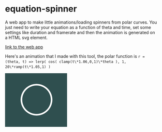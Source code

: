 # equation-spinner

A web app to make little animations/loading spinners from polar curves. You just need to write your equation as a function of theta and time, set some settings like duration and framerate and then the animation is generated on a HTML svg element.

[link to the web app](https://codepen.io/oscarsaharoy/pen/MWbwqod?editors=1010)

Here's an animation that I made with this tool, the polar function is `r = (theta, t) => lerp( cos( clamp(t\*1.06,0,1)\*theta ), 1, 20\*ramp(t\*1.05,1) )`

![](https://github.com/OscarSaharoy/equation-spinner/blob/master/gif.gif)
